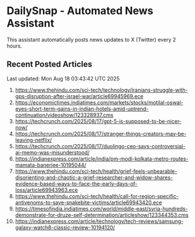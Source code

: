 # DailySnap - Automated News Assistant

This assistant automatically posts news updates to X (Twitter) every 2 hours.

## Recent Posted Articles

Last updated: Mon Aug 18 03:43:42 UTC 2025

1. https://www.thehindu.com/sci-tech/technology/iranians-struggle-with-gps-disruption-after-israel-war/article69945969.ece
2. https://economictimes.indiatimes.com/markets/stocks/motilal-oswal-eyes-short-term-gains-in-indian-hotels-amid-uptrend-continuation/videoshow/123328937.cms
3. https://techcrunch.com/2025/08/17/gpt-5-is-supposed-to-be-nicer-now/
4. https://techcrunch.com/2025/08/17/stranger-things-creators-may-be-leaving-netflix/
5. https://techcrunch.com/2025/08/17/duolingo-ceo-says-controversial-ai-memo-was-misunderstood/
6. https://indianexpress.com/article/india/pm-modi-kolkata-metro-routes-mamata-banerjee-10195044/
7. https://www.thehindu.com/sci-tech/health/grief-feels-unbearable-disorienting-and-chaotic-a-grief-researcher-and-widow-shares-evidence-based-ways-to-face-the-early-days-of-loss/article69943963.ece
8. https://www.thehindu.com/sci-tech/health/call-for-region-specific-antivenoms-to-save-snakebite-victims/article69943420.ece
9. https://timesofindia.indiatimes.com/world/middle-east/syria-hundreds-demonstrate-for-druze-self-determination/articleshow/123344353.cms
10. https://indianexpress.com/article/technology/tech-reviews/samsung-galaxy-watch8-classic-review-10194120/
